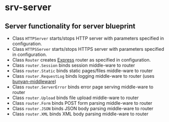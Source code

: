 # srv-server
## Server functionality for server blueprint

- Class `HTTPServer` starts/stops HTTP server with parameters specified in configuration.
- Class `HTTPSServer` starts/stops HTTPS server with parameters specified in configuration.
- Class `Router` creates [Express](https://expressjs.com/) router as specified in configuration.
- Class `router.Session` binds session middle-ware to router
- Class `router.Static` binds static pages/files middle-ware to router
- Class `router.RequestLog` binds logging middle-ware to router (uses [bunyan-middleware](https://github.com/tellnes/bunyan-middleware))
- Class `router.ServerError` binds error page serving middle-ware to router
- Class `router.Upload` binds file upload middle-ware to router
- Class `router.Form` binds POST form parsing middle-ware to router
- Class `router.JSON` binds JSON body parsing middle-ware to router
- Class `router.XML` binds XML body parsing middle-ware to router
